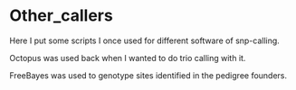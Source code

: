 # Other_callers  

Here I put some scripts I once used for different software of snp-calling.

Octopus was used back when I wanted to do trio calling with it. 

FreeBayes was used to genotype sites identified in the pedigree founders. 


